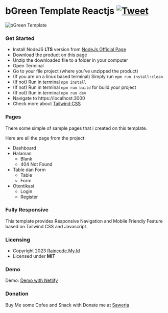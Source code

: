 # bGreen Template Reactjs <a href="https://twitter.com/intent/tweet" target="_blank">![Tweet](https://img.shields.io/twitter/url/http/shields.io.svg?style=social&logo=twitter)</a>

![bGreen Template](https://github.com/teguhoktian/bgreen-template/blob/master/public/bGreenMockUp.png?raw=true)

### Get Started

- Install NodeJS **LTS** version from <a href="https://nodejs.org/en/?ref=creativetim">NodeJs Official Page</a>
- Download the product on this page
- Unzip the downloaded file to a folder in your computer
- Open Terminal
- Go to your file project (where you’ve unzipped the product)
- (If you are on a linux based terminal) Simply run `npm run install:clean`
- (If not) Run in terminal `npm install`
- (If not) Run in terminal `npm run build` for build your project
- (If not) Run in terminal `npm run dev`
- Navigate to https://localhost:3000
- Check more about [Tailwind CSS](https://tailwindcss.com/?ref=creativetim)

### Pages

There some simple of sample pages that i created on this template.

Here are all the page from the project:

- Dashboard
- Halaman
  - Blank
  - 404 Not Found
- Table dan Form
  - Table
  - Form
- Otentikasi
  - Login
  - Register

### Fully Responsive

This template provides Responsive Navigation and Mobile Friendly Feature based on Tailwind CSS and Javascript.

### Licensing

- Copyright 2023 [Raincode.My.Id](https://raincode.my.id)
- Licensed under **MIT**

### Demo

Demo: <a href="https://thriving-kataifi-7c5d45.netlify.app/">Demo with Netlify</a>

### Donation

Buy Me some Cofee and Snack with Donate me at [Saweria](https://saweria.co/raincodemyid)
